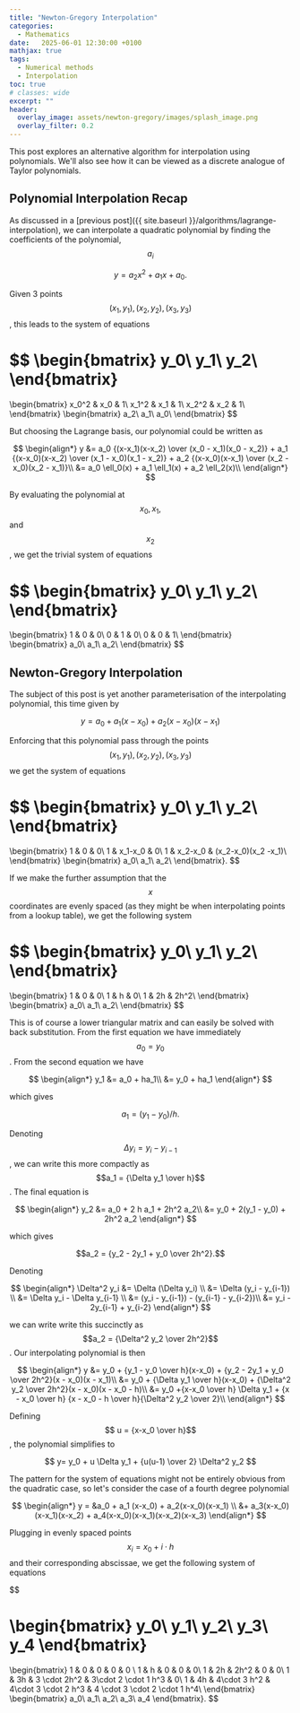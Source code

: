 ```yaml
---
title: "Newton-Gregory Interpolation"
categories:
  - Mathematics
date:   2025-06-01 12:30:00 +0100
mathjax: true
tags:
  - Numerical methods
  - Interpolation
toc: true
# classes: wide
excerpt: ""
header: 
  overlay_image: assets/newton-gregory/images/splash_image.png
  overlay_filter: 0.2
---
```


This post explores an alternative algorithm for interpolation using polynomials.
We'll also see how it can be viewed as a discrete analogue of Taylor polynomials.

## Polynomial Interpolation Recap

As discussed in a [previous post]({{ site.baseurl }}/algorithms/lagrange-interpolation), we can interpolate a quadratic polynomial by finding the coefficients of the polynomial, $$a_i$$

$$y = a_2 x^2 + a_1 x + a_0.$$

Given 3 points $$(x_1, y_1), (x_2, y_2), (x_3, y_3)$$, this leads to the system of equations

$$
\begin{bmatrix}
y_0\\
y_1\\
y_2\\
\end{bmatrix}
=
\begin{bmatrix}
x_0^2 & x_0 & 1\\
x_1^2 & x_1 & 1\\
x_2^2 & x_2 & 1\\
\end{bmatrix}
\begin{bmatrix}
a_2\\
a_1\\
a_0\\
\end{bmatrix}
$$

But choosing the Lagrange basis, our polynomial could be written as

$$
\begin{align*}
y &= a_0 {(x-x_1)(x-x_2) \over (x_0 - x_1)(x_0 - x_2)} + a_1 {(x-x_0)(x-x_2) \over (x_1 - x_0)(x_1 - x_2)} + a_2 {(x-x_0)(x-x_1) \over (x_2 - x_0)(x_2 - x_1)}\\
&= a_0 \ell_0(x) + a_1 \ell_1(x) + a_2 \ell_2(x)\\
\end{align*}
$$

By evaluating the polynomial at $$x_0, x_1,$$ and $$x_2$$, we get the trivial system of equations

$$
\begin{bmatrix}
y_0\\
y_1\\
y_2\\
\end{bmatrix}
=
\begin{bmatrix}
1 & 0 & 0\\
0 & 1 & 0\\
0 & 0 & 1\\
\end{bmatrix}
\begin{bmatrix}
a_0\\
a_1\\
a_2\\
\end{bmatrix}
$$

## Newton-Gregory Interpolation

The subject of this post is yet another parameterisation of the interpolating polynomial, this time given by

$$ y = a_0 + a_1 (x-x_0) + a_2(x-x_0)(x-x_1)$$

Enforcing that this polynomial pass through the points $$(x_1, y_1), (x_2, y_2), (x_3, y_3)$$ we get the system of equations

$$
\begin{bmatrix}
y_0\\
y_1\\
y_2\\
\end{bmatrix}
=
\begin{bmatrix}
1 & 0 & 0\\
1 & x_1-x_0 & 0\\
1 & x_2-x_0 & (x_2-x_0)(x_2 -x_1)\\
\end{bmatrix}
\begin{bmatrix}
a_0\\
a_1\\
a_2\\
\end{bmatrix}.
$$

If we make the further assumption that the $$x$$ coordinates are evenly spaced (as they might be when interpolating points from a lookup table), we get the following system

$$
\begin{bmatrix}
y_0\\
y_1\\
y_2\\
\end{bmatrix}
=
\begin{bmatrix}
1 & 0 & 0\\
1 & h & 0\\
1 & 2h & 2h^2\\
\end{bmatrix}
\begin{bmatrix}
a_0\\
a_1\\
a_2\\
\end{bmatrix}
$$

This is of course a lower triangular matrix and can easily be solved with back substitution.
From the first equation we have immediately $$a_0 = y_0$$.
From the second equation we have

$$
\begin{align*}
y_1 &= a_0 + ha_1\\
&= y_0 + ha_1
\end{align*}
$$

which gives

$$a_1 = (y_1 - y_0) / h.$$

Denoting $$\Delta y_i = y_i - y_{i-1}$$, we can write this more compactly as $$a_1 = {\Delta y_1 \over h}$$.
The final equation is

$$
\begin{align*}
y_2 &= a_0 + 2 h a_1 + 2h^2 a_2\\
&= y_0 + 2(y_1 - y_0) + 2h^2 a_2
\end{align*}
$$

which gives

$$a_2 = {y_2 - 2y_1 + y_0 \over 2h^2}.$$

Denoting

$$
\begin{align*}
\Delta^2 y_i &= \Delta (\Delta y_i) \\
&= \Delta (y_i - y_{i-1}) \\
&= \Delta y_i - \Delta y_{i-1} \\
&= (y_i - y_{i-1}) - (y_{i-1} - y_{i-2})\\
&= y_i - 2y_{i-1} + y_{i-2}
\end{align*}
$$

we can write write this succinctly as $$a_2 = {\Delta^2 y_2 \over 2h^2}$$.
Our interpolating polynomial is then

$$
\begin{align*}
y &= y_0 + {y_1 - y_0 \over h}(x-x_0) + {y_2 - 2y_1 + y_0 \over 2h^2}(x - x_0)(x - x_1)\\
&= y_0 + {\Delta y_1 \over h}(x-x_0) + {\Delta^2 y_2 \over 2h^2}(x - x_0)(x - x_0 - h)\\
&= y_0 +{x-x_0 \over h} \Delta y_1 + {x - x_0 \over h} {x - x_0 - h \over h}{\Delta^2 y_2 \over 2}\\
\end{align*}
$$

Defining $$ u = {x-x_0 \over h}$$, the polynomial simplifies to

$$
y= y_0 + u \Delta y_1  + {u(u-1) \over 2} \Delta^2 y_2
$$

The pattern for the system of equations might not be entirely obvious from the quadratic case, so let's consider the case of a fourth degree polynomial

$$
\begin{align*}
y = &a_0 + a_1 (x-x_0) + a_2(x-x_0)(x-x_1) \\
&+ a_3(x-x_0)(x-x_1)(x-x_2) + a_4(x-x_0)(x-x_1)(x-x_2)(x-x_3) 
\end{align*}
$$

Plugging in evenly spaced points $$x_i = x_0 + i\cdot h$$ and their corresponding abscissae, we get the following system of equations

$$

\begin{bmatrix}
y_0\\
y_1\\
y_2\\
y_3\\
y_4
\end{bmatrix}
=

\begin{bmatrix}
1 & 0 & 0 & 0 & 0 \\
1 & h & 0 & 0 & 0\\
1 & 2h & 2h^2 & 0 & 0\\
1 & 3h & 3 \cdot 2h^2 & 3\cdot 2 \cdot 1 h^3 & 0\\
1 & 4h & 4\cdot 3 h^2 & 4\cdot 3 \cdot 2 h^3 & 4 \cdot 3 \cdot 2 \cdot 1 h^4\\
\end{bmatrix}
\begin{bmatrix}
a_0\\
a_1\\
a_2\\
a_3\\
a_4
\end{bmatrix}.
$$

